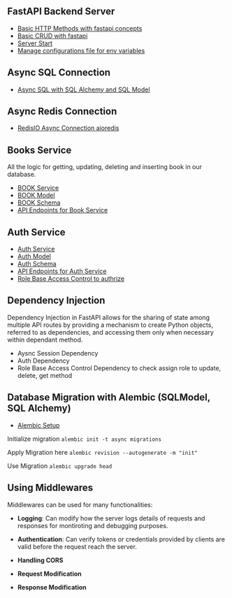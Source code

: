 ## FastAPI Backend Server

- [Basic HTTP Methods with fastapi concepts](./concepts/basic_request_response.py)
- [Basic CRUD with fastapi](./concepts/books_crud_app.py)
- [Server Start](./src/__init__.py)
- [Manage configurations file for env variables](./src/config.py)

## Async SQL Connection

- [Async SQL with SQL Alchemy and SQL Model](./src/db/main.py)

## Async Redis Connection

- [RedisIO Async Connection aioredis](./src/db/redis.py)

## Books Service

All the logic for getting, updating, deleting and inserting book in our database.

- [BOOK Service](./src/books/service.py)
- [BOOK Model](./src/books/models.py)
- [BOOK Schema](./src/books/schemas.py)
- [API Endpoints for Book Service](./src/books/routes.py)

## Auth Service

- [Auth Service](./src/auth/service.py)
- [Auth Model](./src/auth/models.py)
- [Auth Schema](./src/auth/schemas.py)
- [API Endpoints for Auth Service](./src/auth/routes.py)
- [Role Base Access Control to authrize](./src/auth/dependencies.py)

## Dependency Injection

Dependency Injection in FastAPI allows for the sharing of state among multiple API routes by providing a mechanism to create Python objects, referred to as dependencies, and accessing them only when necessary within dependant method.

- Aysnc Session Dependency
- Auth Dependency
- Role Base Access Control Dependency to check assign role to update, delete, get method

## Database Migration with Alembic (SQLModel, SQL Alchemy)

- [Alembic Setup](./migrations/)

Initialize migration
`alembic init -t async migrations`

Apply Migration here
`alembic revision --autogenerate -m "init"`

Use Migration
`alembic upgrade head`

## Using Middlewares

Middlewares can be used for many functionalities:

- **Logging**: Can modify how the server logs details of requests and responses for montiroting and debugging purposes.

- **Authentication**: Can verify tokens or credentials provided by clients are valid before the request reach the server.

- **Handling CORS**

- **Request Modification**

- **Response Modification**
